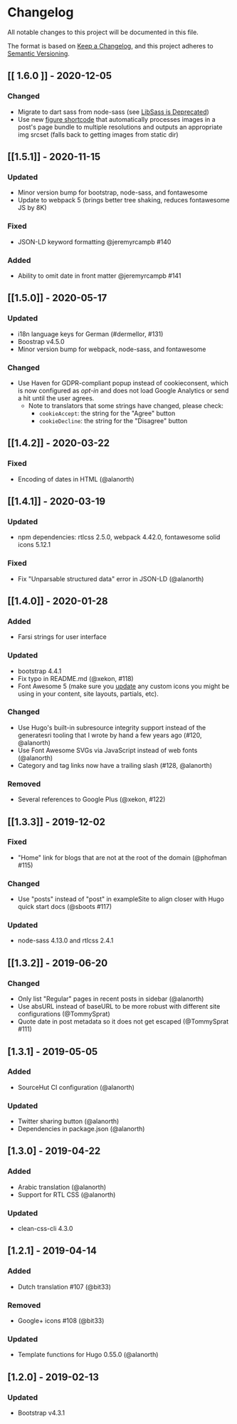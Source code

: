 # Changelog
All notable changes to this project will be documented in this file.

The format is based on [Keep a Changelog](https://keepachangelog.com/en/1.0.0/),
and this project adheres to [Semantic Versioning](https://semver.org/spec/v2.0.0.html).

## [[ 1.6.0 ]] - 2020-12-05
### Changed
- Migrate to dart sass from node-sass (see [LibSass is Deprecated](https://sass-lang.com/blog/libsass-is-deprecated))
- Use new [figure shortcode](https://cpbotha.net/2020/05/02/drop-in-replacement-for-hugo-figure-shortcode-with-responsive-img-srcset/a) that automatically processes images in a post's page bundle to multiple resolutions and outputs an appropriate img srcset (falls back to getting images from static dir)

## [[1.5.1]] - 2020-11-15
### Updated
- Minor version bump for bootstrap, node-sass, and fontawesome
- Update to webpack 5 (brings better tree shaking, reduces fontawesome JS by 8K)

### Fixed
- JSON-LD keyword formatting @jeremyrcampb #140

### Added
- Ability to omit date in front matter @jeremyrcampb #141

## [[1.5.0]] - 2020-05-17
### Updated
- i18n language keys for German (#dermellor, #131)
- Boostrap v4.5.0
- Minor version bump for webpack, node-sass, and fontawesome

### Changed
- Use Haven for GDPR-compliant popup instead of cookieconsent, which is now
configured as *opt-in* and does not load Google Analytics or send a hit until
the user agrees.
  - Note to translators that some strings have changed, please check:
    - `cookieAccept`: the string for the "Agree" button
    - `cookieDecline`: the string for the "Disagree" button

## [[1.4.2]] - 2020-03-22
### Fixed
- Encoding of dates in HTML (@alanorth)

## [[1.4.1]] - 2020-03-19
### Updated
- npm dependencies: rtlcss 2.5.0, webpack 4.42.0, fontawesome solid icons 5.12.1

### Fixed
- Fix "Unparsable structured data" error in JSON-LD (@alanorth)

## [[1.4.0]] - 2020-01-28
### Added
- Farsi strings for user interface

### Updated
- bootstrap 4.4.1
- Fix typo in README.md (@xekon, #118)
- Font Awesome 5 (make sure you [update](https://fontawesome.com/how-to-use/on-the-web/setup/upgrading-from-version-4) any custom icons you might be using in your content, site layouts, partials, etc).

### Changed
- Use Hugo's built-in subresource integrity support instead of the generatesri
tooling that I wrote by hand a few years ago (#120, @alanorth)
- Use Font Awesome SVGs via JavaScript instead of web fonts (@alanorth)
- Category and tag links now have a trailing slash (#128, @alanorth)

### Removed
- Several references to Google Plus (@xekon, #122)

## [[1.3.3]] - 2019-12-02
### Fixed
- "Home" link for blogs that are not at the root of the domain (@phofman #115)

### Changed
- Use "posts" instead of "post" in exampleSite to align closer with Hugo quick start docs (@sboots #117)

### Updated
- node-sass 4.13.0 and rtlcss 2.4.1

## [[1.3.2]] - 2019-06-20
### Changed
- Only list "Regular" pages in recent posts in sidebar (@alanorth)
- Use absURL instead of baseURL to be more robust with different site configurations (@TommySprat)
- Quote date in post metadata so it does not get escaped (@TommySprat #111)

## [1.3.1] - 2019-05-05
### Added
- SourceHut CI configuration (@alanorth)

### Updated
- Twitter sharing button (@alanorth)
- Dependencies in package.json (@alanorth)

## [1.3.0] - 2019-04-22
### Added
- Arabic translation (@alanorth)
- Support for RTL CSS (@alanorth)

### Updated
- clean-css-cli 4.3.0

## [1.2.1] - 2019-04-14
### Added
- Dutch translation #107 (@bit33)

### Removed
- Google+ icons #108 (@bit33)

### Updated
- Template functions for Hugo 0.55.0 (@alanorth)

## [1.2.0] - 2019-02-13
### Updated
- Bootstrap v4.3.1
